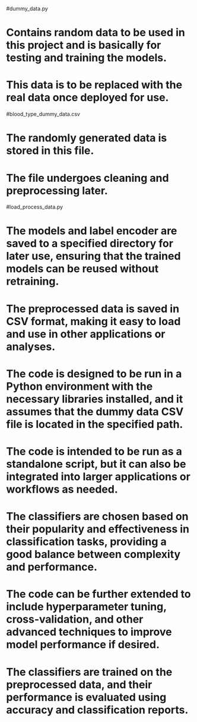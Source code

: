 #dummy_data.py
# Contains random data to be used in this project and is basically for testing and training the models.
# This data is to be replaced with the real data once deployed for use.

#blood_type_dummy_data.csv
# The randomly generated data is stored in this file.
# The file undergoes cleaning and preprocessing later.

#load_process_data.py
# The models and label encoder are saved to a specified directory for later use, ensuring that the trained models can be reused without retraining.
# The preprocessed data is saved in CSV format, making it easy to load and use in other applications or analyses.
# The code is designed to be run in a Python environment with the necessary libraries installed, and it assumes that the dummy data CSV file is located in the specified path.
# The code is intended to be run as a standalone script, but it can also be integrated into larger applications or workflows as needed.
# The classifiers are chosen based on their popularity and effectiveness in classification tasks, providing a good balance between complexity and performance.  
# The code can be further extended to include hyperparameter tuning, cross-validation, and other advanced techniques to improve model performance if desired.
# The classifiers are trained on the preprocessed data, and their performance is evaluated using accuracy and classification reports.